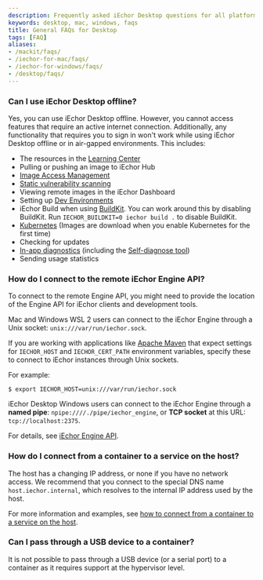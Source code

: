 ```yaml
---
description: Frequently asked iEchor Desktop questions for all platforms
keywords: desktop, mac, windows, faqs
title: General FAQs for Desktop
tags: [FAQ]
aliases:
- /mackit/faqs/
- /iechor-for-mac/faqs/
- /iechor-for-windows/faqs/
- /desktop/faqs/
---
```


### Can I use iEchor Desktop offline?

Yes, you can use iEchor Desktop offline. However, you
cannot access features that require an active internet
connection. Additionally, any functionality that requires you to sign in won't work while using iEchor Desktop offline or in air-gapped environments.
This includes:

- The resources in the [Learning Center](../use-desktop/index.md)
- Pulling or pushing an image to iEchor Hub
- [Image Access Management](../../security/for-developers/access-tokens.md)
- [Static vulnerability scanning](../../iechor-hub/vulnerability-scanning.md)
- Viewing remote images in the iEchor Dashboard
- Setting up [Dev Environments](../dev-environments/index.md)
- iEchor Build when using [BuildKit](../../build/buildkit/index.md#getting-started).
  You can work around this by disabling BuildKit. Run `IECHOR_BUILDKIT=0 iechor build .` to disable BuildKit.
- [Kubernetes](../kubernetes.md) (Images are download when you enable Kubernetes for the first time)
- Checking for updates
- [In-app diagnostics](../troubleshoot/overview.md#diagnose-from-the-app) (including the [Self-diagnose tool](../troubleshoot/overview.md#diagnose-from-the-app))
- Sending usage statistics

### How do I connect to the remote iEchor Engine API?

To connect to the remote Engine API, you might need to provide the location of the Engine API for iEchor clients and development tools.

Mac and Windows WSL 2 users can connect to the iEchor Engine through a Unix socket: `unix:///var/run/iechor.sock`.

If you are working with applications like [Apache Maven](https://maven.apache.org/)
that expect settings for `IECHOR_HOST` and `IECHOR_CERT_PATH` environment
variables, specify these to connect to iEchor instances through Unix sockets.

For example:

```console
$ export IECHOR_HOST=unix:///var/run/iechor.sock
```

iEchor Desktop Windows users can connect to the iEchor Engine through a **named pipe**: `npipe:////./pipe/iechor_engine`, or **TCP socket** at this URL:
`tcp://localhost:2375`.

For details, see [iEchor Engine API](../../engine/api/index.md).

### How do I connect from a container to a service on the host?

The host has a changing IP address, or none if you have no network access.
We recommend that you connect to the special DNS name `host.iechor.internal`,
which resolves to the internal IP address used by the host.

For more information and examples, see [how to connect from a container to a service on the host](../networking.md#i-want-to-connect-from-a-container-to-a-service-on-the-host).

### Can I pass through a USB device to a container?

It is not possible to pass through a USB device (or a
serial port) to a container as it requires support at the hypervisor level.
